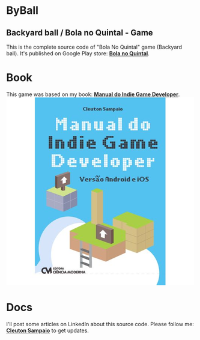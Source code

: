 # ByBall
## Backyard ball / Bola no Quintal - Game
This is the complete source code of "Bola No Quintal" game (Backyard ball). It's published on Google Play store: 
[**Bola no Quintal**](https://play.google.com/store/apps/details?id=com.obomprogramador.games.byball&hl=pt_BR).

# Book
This game was based on my book: 
[**Manual do Indie Game Developer**](https://www.lcm.com.br/site/#/livros/detalhesLivro/manual-do-indie-game-developer---versao-android-e-ios.html).
![alt text](https://github.com/cleuton/ByBall/blob/master/manual-indie-game-dev.jpg)


# Docs
I'll post some articles on LinkedIn about this source code. Please follow me: [**Cleuton Sampaio**](https://www.linkedin.com/in/cleutonsampaio/) to get updates.
